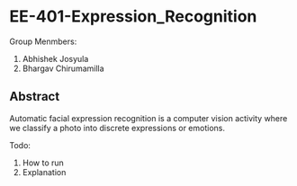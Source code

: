 # EE-401-Expression_Recognition

Group Menmbers:

1. Abhishek Josyula
2. Bhargav Chirumamilla

## Abstract

Automatic facial expression recognition is a computer vision activity where we classify a photo into discrete expressions or emotions.

Todo: 
1. How to run
2. Explanation

